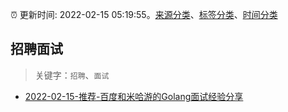 :alarm_clock: 更新时间: 2022-02-15 05:19:55。[来源分类](../README.md)、[标签分类](../TAGS.md)、[时间分类](../TIMELINE.md)

## 招聘面试


> 关键字：`招聘`、`面试`



- [2022-02-15-推荐-百度和米哈游的Golang面试经验分享](https://toutiao.io/k/q0sox0k) 
